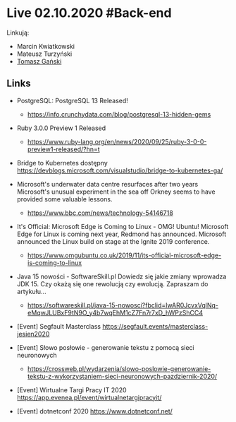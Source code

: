 # Live 02.10.2020 #Back-end

Linkują:

- Marcin Kwiatkowski
- Mateusz Turzyński
- [Tomasz Gański](https://www.linkedin.com/in/tomaszganski)

## Links

- PostgreSQL: PostgreSQL 13 Released!
  - https://info.crunchydata.com/blog/postgresql-13-hidden-gems
- Ruby 3.0.0 Preview 1 Released
  - https://www.ruby-lang.org/en/news/2020/09/25/ruby-3-0-0-preview1-released/?hn=t
- Bridge to Kubernetes dostępny
  https://devblogs.microsoft.com/visualstudio/bridge-to-kubernetes-ga/

- Microsoft's underwater data centre resurfaces after two years
  Microsoft's unusual experiment in the sea off Orkney seems to have provided some valuable lessons.

  - https://www.bbc.com/news/technology-54146718

- It's Official: Microsoft Edge is Coming to Linux - OMG! Ubuntu!
  Microsoft Edge for Linux is coming next year, Redmond has announced. Microsoft announced the Linux build on stage at the Ignite 2019 conference.

  - https://www.omgubuntu.co.uk/2019/11/its-official-microsoft-edge-is-coming-to-linux

- Java 15 nowości - SoftwareSkill.pl
  Dowiedz się jakie zmiany wprowadza JDK 15. Czy okażą się one rewolucją czy ewolucją. Zapraszam do artykułu...

  - https://softwareskill.pl/java-15-nowosci?fbclid=IwAR0JcvxVqlNq-eMqwJLUBxF9tN9O_y4b7wqEhM1cZ7Fn7r7xD_hWPzShCC4

- [Event] Segfault Masterclass
  https://segfault.events/masterclass-jesien2020

- [Event] Słowo posłowie - generowanie tekstu z pomocą sieci neuronowych
  - https://crossweb.pl/wydarzenia/slowo-poslowie-generowanie-tekstu-z-wykorzystaniem-sieci-neuronowych-pazdziernik-2020/
- [Event] Wirtualne Targi Pracy IT 2020
  https://app.evenea.pl/event/wirtualnetargipracyit/

- [Event] dotnetconf 2020
  https://www.dotnetconf.net/
